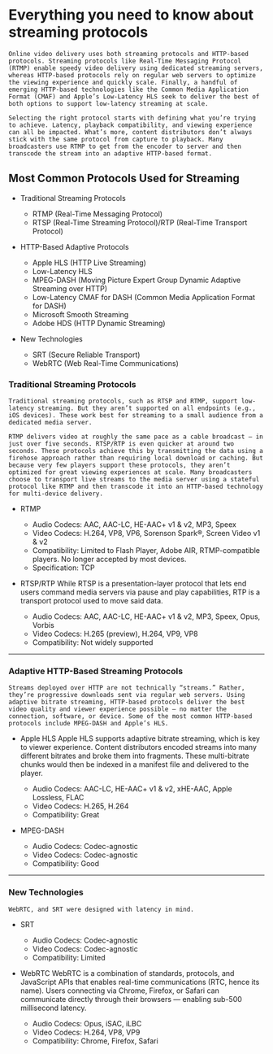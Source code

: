 # Everything you need to know about streaming protocols

```
Online video delivery uses both streaming protocols and HTTP-based protocols. Streaming protocols like Real-Time Messaging Protocol (RTMP) enable speedy video delivery using dedicated streaming servers, whereas HTTP-based protocols rely on regular web servers to optimize the viewing experience and quickly scale. Finally, a handful of emerging HTTP-based technologies like the Common Media Application Format (CMAF) and Apple’s Low-Latency HLS seek to deliver the best of both options to support low-latency streaming at scale.
```

```
Selecting the right protocol starts with defining what you’re trying to achieve. Latency, playback compatibility, and viewing experience can all be impacted. What’s more, content distributors don’t always stick with the same protocol from capture to playback. Many broadcasters use RTMP to get from the encoder to server and then transcode the stream into an adaptive HTTP-based format.
```

## Most Common Protocols Used for Streaming

* Traditional Streaming Protocols
	* RTMP (Real-Time Messaging Protocol)
	* RTSP (Real-Time Streaming Protocol)/RTP (Real-Time Transport Protocol)

* HTTP-Based Adaptive Protocols
	* Apple HLS (HTTP Live Streaming)
	* Low-Latency HLS
	* MPEG-DASH (Moving Picture Expert Group Dynamic Adaptive Streaming over HTTP)
	* Low-Latency CMAF for DASH (Common Media Application Format for DASH)
	* Microsoft Smooth Streaming
	* Adobe HDS (HTTP Dynamic Streaming)

* New Technologies
	* SRT (Secure Reliable Transport)
	* WebRTC (Web Real-Time Communications)

### Traditional Streaming Protocols

```
Traditional streaming protocols, such as RTSP and RTMP, support low-latency streaming. But they aren’t supported on all endpoints (e.g., iOS devices). These work best for streaming to a small audience from a dedicated media server.

RTMP delivers video at roughly the same pace as a cable broadcast — in just over five seconds. RTSP/RTP is even quicker at around two seconds. These protocols achieve this by transmitting the data using a firehose approach rather than requiring local download or caching. But because very few players support these protocols, they aren’t optimized for great viewing experiences at scale. Many broadcasters choose to transport live streams to the media server using a stateful protocol like RTMP and then transcode it into an HTTP-based technology for multi-device delivery.
```

* RTMP
	* Audio Codecs: AAC, AAC-LC, HE-AAC+ v1 & v2, MP3, Speex
	* Video Codecs: H.264, VP8, VP6, Sorenson Spark®, Screen Video v1 & v2
	* Compatibility: Limited to Flash Player, Adobe AIR, RTMP-compatible players. No longer accepted by most devices.
	* Specification: TCP

* RTSP/RTP
	While RTSP is a presentation-layer protocol that lets end users command media servers via pause and play capabilities, RTP is a transport protocol used to move said data.
	* Audio Codecs: AAC, AAC-LC, HE-AAC+ v1 & v2, MP3, Speex, Opus, Vorbis
	* Video Codecs: H.265 (preview), H.264, VP9, VP8
	* Compatibility: Not widely supported

---

### Adaptive HTTP-Based Streaming Protocols

```
Streams deployed over HTTP are not technically “streams.” Rather, they’re progressive downloads sent via regular web servers. Using adaptive bitrate streaming, HTTP-based protocols deliver the best video quality and viewer experience possible — no matter the connection, software, or device. Some of the most common HTTP-based protocols include MPEG-DASH and Apple’s HLS.
```

* Apple HLS
	Apple HLS supports adaptive bitrate streaming, which is key to viewer experience. Content distributors encoded streams into many different bitrates and broke them into fragments. These multi-bitrate chunks would then be indexed in a manifest file and delivered to the player.
	* Audio Codecs: AAC-LC, HE-AAC+ v1 & v2, xHE-AAC, Apple Lossless, FLAC
	* Video Codecs: H.265, H.264
	* Compatibility: Great

* MPEG-DASH
	* Audio Codecs: Codec-agnostic
	* Video Codecs: Codec-agnostic
	* Compatibility: Good

---

### New Technologies

```
WebRTC, and SRT were designed with latency in mind.
```

* SRT
	* Audio Codecs: Codec-agnostic
	* Video Codecs: Codec-agnostic
	* Compatibility: Limited

* WebRTC
	WebRTC is a combination of standards, protocols, and JavaScript APIs that enables real-time communications (RTC, hence its name). Users connecting via Chrome, Firefox, or Safari can communicate directly through their browsers — enabling sub-500 millisecond latency.
	* Audio Codecs: Opus, iSAC, iLBC
	* Video Codecs: H.264, VP8, VP9
	* Compatibility: Chrome, Firefox, Safari

